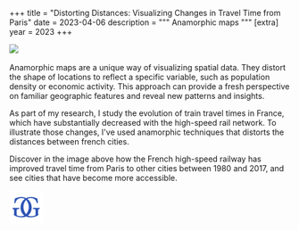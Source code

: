 +++
title = "Distorting Distances: Visualizing Changes in Travel Time from Paris"
date = 2023-04-06
description = """
Anamorphic maps
"""
[extra]
year = 2023
+++

![](/image/anamorph_1980_2017.png)

Anamorphic maps are a unique way of visualizing spatial data. They distort the shape of locations to reflect a specific variable, such as population density or economic activity. This approach can provide a fresh perspective on familiar geographic features and reveal new patterns and insights.

As part of my research, I study the evolution of train travel times in France, which have substantially decreased with the high-speed rail network. To illustrate those changes, I've used anamorphic techniques that distorts the distances between french cities.

Discover in the image above how the French high-speed railway has improved travel time from Paris to other cities between 1980 and 2017, and see cities that have become more accessible.


![](/image/signature.png)